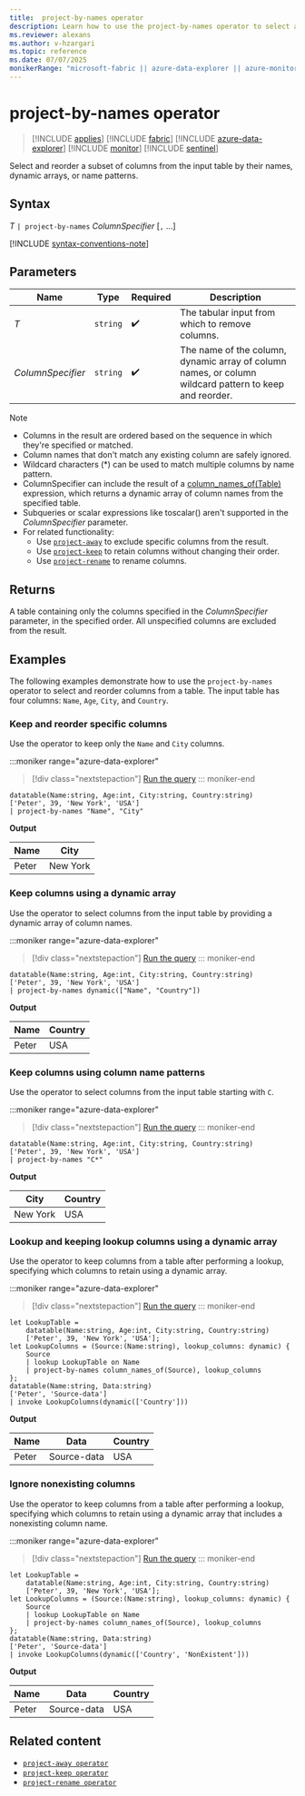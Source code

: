 ```yaml
---
title:  project-by-names operator
description: Learn how to use the project-by-names operator to select a subset of columns from the input table by their names, dynamic arrays, or name patterns.
ms.reviewer: alexans
ms.author: v-hzargari
ms.topic: reference
ms.date: 07/07/2025
monikerRange: "microsoft-fabric || azure-data-explorer || azure-monitor || microsoft-sentinel "
---
```


# project-by-names operator

> [!INCLUDE [applies](../includes/applies-to-version/applies.md)] [!INCLUDE [fabric](../includes/applies-to-version/fabric.md)] [!INCLUDE [azure-data-explorer](../includes/applies-to-version/azure-data-explorer.md)] [!INCLUDE [monitor](../includes/applies-to-version/monitor.md)] [!INCLUDE [sentinel](../includes/applies-to-version/sentinel.md)]

Select and reorder a subset of columns from the input table by their names, dynamic arrays, or name patterns.

## Syntax

*T* `| project-by-names` *ColumnSpecifier* [`,` ...]

[!INCLUDE [syntax-conventions-note](../includes/syntax-conventions-note.md)]

## Parameters

| Name | Type | Required | Description |
|--|--|--|--|
| *T* | `string` |  :heavy_check_mark: | The tabular input from which to remove columns. |
| *ColumnSpecifier* | `string` |  :heavy_check_mark: | The name of the column, dynamic array of column names, or column wildcard pattern to keep and reorder.|

> [!NOTE]
> * Columns in the result are ordered based on the sequence in which they're specified or matched.
> * Column names that don't match any existing column are safely ignored.
> * Wildcard characters (*) can be used to match multiple columns by name pattern.
> * ColumnSpecifier can include the result of a [column_names_of(Table)](column-names-of-function.md) expression, which returns a dynamic array of column names from the specified table.
> * Subqueries or scalar expressions like toscalar() aren't supported in the *ColumnSpecifier* parameter.
> * For related functionality:
>   * Use [`project-away`](project-away-operator.md) to exclude specific columns from the result.
>   * Use [`project-keep`](project-keep-operator.md) to retain columns without changing their order.
>   * Use [`project-rename`](project-rename-operator.md) to rename columns.

## Returns

A table containing only the columns specified in the *ColumnSpecifier* parameter, in the specified order. All unspecified columns are excluded from the result.

## Examples

The following examples demonstrate how to use the `project-by-names` operator to select and reorder columns from a table.
The input table has four columns: `Name`, `Age`, `City`, and `Country`.

### Keep and reorder specific columns

 Use the operator to keep only the `Name` and `City` columns.

:::moniker range="azure-data-explorer"
> [!div class="nextstepaction"]
> <a href="https://dataexplorer.azure.com/clusters/kvc-h7uuxuqwzng0t6ps3t.northeurope/databases/MyDatabase?query=H4sIAAAAAAAAA0tJLAHCpJxUDb%2FE3FSr4pKizLx0HQXH9FSrzLwSHQXnzJJKuKhzfmleSRGMr6nAyxWtHpBaklqkrqNgbKmjoO6XWq4QmV%2BUDeSrhwY7qsfyctUoFBTlZ6Uml%2BgmVermAe0oVlACWaWko6AEMlwJACQetbmCAAAA" target="_blank">Run the query</a>
::: moniker-end

```kusto
datatable(Name:string, Age:int, City:string, Country:string) 
['Peter', 39, 'New York', 'USA']
| project-by-names "Name", "City"
```

**Output**

| Name  | City      |
|--|--|
| Peter | New York |

### Keep columns using a dynamic array

Use the operator to select columns from the input table by providing a dynamic array of column names.

:::moniker range="azure-data-explorer"
> [!div class="nextstepaction"]
> <a href="https://dataexplorer.azure.com/clusters/kvc-h7uuxuqwzng0t6ps3t.northeurope/databases/MyDatabase?query=H4sIAAAAAAAAA0tJLAHCpJxUDb%2FE3FSr4pKizLx0HQXH9FSrzLwSHQXnzJJKuKhzfmleSRGMr6nAyxWtHpBaklqkrqNgbKmjoO6XWq4QmV%2BUDeSrhwY7qsfyctUoFBTlZ6Uml%2BgmVermAe0oVkipBNKZyRrRSiA7lXQUlKAGK8VqAgCw9IHdkAAAAA%3D%3D" target="_blank">Run the query</a>
::: moniker-end

```kusto
datatable(Name:string, Age:int, City:string, Country:string) 
['Peter', 39, 'New York', 'USA']
| project-by-names dynamic(["Name", "Country"])
```

**Output**

| Name  | Country |
|--|--|
| Peter | USA |

### Keep columns using column name patterns

Use the operator to select columns from the input table starting with `C`.

:::moniker range="azure-data-explorer"
> [!div class="nextstepaction"]
> <a href="https://dataexplorer.azure.com/clusters/kvc-h7uuxuqwzng0t6ps3t.northeurope/databases/MyDatabase?query=H4sIAAAAAAAAA0tJLAHCpJxUDb%2FE3FSr4pKizLx0HQXH9FSrzLwSHQXnzJJKuKhzfmleSRGMr6nAyxWtHpBaklqkrqNgbKmjoO6XWq4QmV%2BUDeSrhwY7qsfyctUoFBTlZ6Uml%2BgmVermAe0oVlBy1lICACmv9HJ4AAAA" target="_blank">Run the query</a>
::: moniker-end

```kusto
datatable(Name:string, Age:int, City:string, Country:string) 
['Peter', 39, 'New York', 'USA']
| project-by-names "C*"
```

**Output**

| City      | Country |
|--|--|
| New York | USA |

### Lookup and keeping lookup columns using a dynamic array

Use the operator to keep columns from a table after performing a lookup, specifying which columns to retain using a dynamic array.

:::moniker range="azure-data-explorer"
> [!div class="nextstepaction"]
> <a href="https://dataexplorer.azure.com/clusters/kvc-h7uuxuqwzng0t6ps3t.northeurope/databases/MyDatabase?query=H4sIAAAAAAAAA3VQQWrDMBC8G%2FyHva0F8qmnOvQQ3GMJhbSHEoxxnE1QLWuDLLeYpn%2BvEilJQ6l0mmF2Znc0OXhi7sb9S7PWBA%2BQJuDfpnH%2BeyZbND0Vg7PK7CTMd1Qo4ySUyk0XtuTROHvGIjis8JkcWZRwdy8BF%2FQJb2w7j%2FF1Ocdq5pP0Jb1kPfZm8PnZkkfbUvE7WEjQJ1ndBl0Bm8k0vWoFfMWNw1gEh6i%2FuY0NHD3Pir3ld2pdvp5yb0UDBO%2F6BGrexkX%2BZKfJ9yxN%2Fino0ZPXHq4dYDDLj2NYpckBlPngjm7Pz%2BJV2Qpjp1gJ8QM04axgpAEAAA%3D%3D" target="_blank">Run the query</a>
::: moniker-end

```kusto
let LookupTable = 
    datatable(Name:string, Age:int, City:string, Country:string)
    ['Peter', 39, 'New York', 'USA']; 
let LookupColumns = (Source:(Name:string), lookup_columns: dynamic) { 
    Source 
    | lookup LookupTable on Name
    | project-by-names column_names_of(Source), lookup_columns
};
datatable(Name:string, Data:string)
['Peter', 'Source-data']
| invoke LookupColumns(dynamic(['Country']))
```

**Output**

| Name  | Data | Country |
|--|--|--|
| Peter | Source-data | USA |

### Ignore nonexisting columns

Use the operator to keep columns from a table after performing a lookup, specifying which columns to retain using a dynamic array that includes a nonexisting column name.

:::moniker range="azure-data-explorer"
> [!div class="nextstepaction"]
> <a href="https://dataexplorer.azure.com/clusters/kvc-h7uuxuqwzng0t6ps3t.northeurope/databases/MyDatabase?query=H4sIAAAAAAAAA3VQQWrDMBC8G%2FyHvckC%2BZRTHXoIbm%2FBFNIeSjDGcbZBtawNstzWNP175UhJGkKl0wyzM7uj0MKSqB32z%2FVGIdxDHIF729q675ikqDvMemuk3glY7DCT2grIpR3PbE6DtuaEuXdYsye0aJiA2Z0AVuAnvJJpHWYvqwUr5y5JndNzUkOne5efrGgwDWZ%2Fg7kAdZRVjddlsB113cmGw3fY2I8FcAj6q9tIw%2BR5UuwNvWNj082YOivswXtXR1DRW1jkJjuOfuZx9E9BD4689HDpgHmzdBpjZRwdQOoPavH6%2FCRclaxZ6HQaLUg%2Ffsneoras5PwXDXk%2FVLMBAAA%3D" target="_blank">Run the query</a>
::: moniker-end

```kusto
let LookupTable = 
    datatable(Name:string, Age:int, City:string, Country:string)
    ['Peter', 39, 'New York', 'USA']; 
let LookupColumns = (Source:(Name:string), lookup_columns: dynamic) { 
    Source 
    | lookup LookupTable on Name
    | project-by-names column_names_of(Source), lookup_columns
};
datatable(Name:string, Data:string)
['Peter', 'Source-data']
| invoke LookupColumns(dynamic(['Country', 'NonExistent']))
```

**Output**

| Name  | Data | Country |
|--|--|--|
| Peter | Source-data | USA |

## Related content

* [`project-away operator`](project-away-operator.md)
* [`project-keep operator`](project-keep-operator.md)
* [`project-rename operator`](project-rename-operator.md)